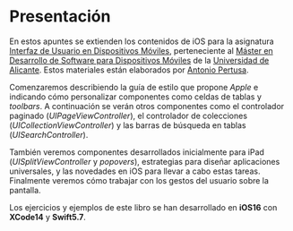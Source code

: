 # Presentación

En estos apuntes se extienden los contenidos de iOS para la asignatura <a href="http://cvnet.cpd.ua.es/Guia-Docente/?wcodasi=43282&wlengua=es&scaca=2022-23">Interfaz de Usuario en Dispositivos Móviles</a>, perteneciente al <a href="http://www.eps.ua.es/es/master-moviles/">Máster en Desarrollo de Software para Dispositivos Móviles</a> de la <a href="http://www.ua.es">Universidad de Alicante</a>. Estos materiales están elaborados por <a href="http://www.dlsi.ua.es/~pertusa">Antonio Pertusa</a>.

Comenzaremos describiendo la guía de estilo que propone _Apple_ e indicando cómo personalizar componentes como celdas de tablas y _toolbars_. A continuación se verán otros componentes como el controlador paginado (_UIPageViewController_), el controlador de colecciones (_UICollectionViewController_) y las barras de búsqueda en tablas (_UISearchController_).

También veremos componentes desarrollados inicialmente para iPad (_UISplitViewController_ y _popovers_), estrategias para diseñar aplicaciones universales, y las novedades en iOS para llevar a cabo estas tareas. Finalmente veremos cómo trabajar con los gestos del usuario sobre la pantalla.

Los ejercicios y ejemplos de este libro se han desarrollado en **iOS16** con **XCode14** y **Swift5.7**.
